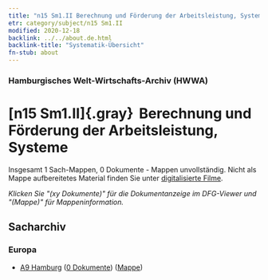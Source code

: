 ```yaml
---
title: "n15 Sm1.II Berechnung und Förderung der Arbeitsleistung, Systeme"
etr: category/subject/n15 Sm1.II
modified: 2020-12-18
backlink: ../../about.de.html
backlink-title: "Systematik-Übersicht"
fn-stub: about
---
```


### Hamburgisches Welt-Wirtschafts-Archiv (HWWA)
# [n15 Sm1.II]{.gray}&#8201; Berechnung und Förderung der Arbeitsleistung, Systeme&#160; 




Insgesamt 1 Sach-Mappen, 0 Dokumente - Mappen unvollständig.
Nicht als Mappe aufbereitetes Material finden Sie unter [digitalisierte Filme](/film/h1_sh).

_Klicken Sie "(xy Dokumente)" für die Dokumentanzeige im DFG-Viewer und "(Mappe)" für Mappeninformation._

## Sacharchiv




### Europa

- [A9 Hamburg](../../../geo/about.de.html#A9) (<a href="https://dfg-viewer.de/show/?tx_dlf[id]=https://pm20.zbw.eu/mets/sh/1409xx/140905/1618xx/161861/public.mets.de.xml" target="_blank">0 Dokumente</a>) ([Mappe](http://purl.org/pressemappe20/folder/sh/140905,161861))


